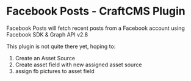 # Facebook Posts - CraftCMS Plugin
Facebook Posts will fetch recent posts from a Facebook account using Facebook SDK &amp; Graph API v2.8

This plugin is not quite there yet, hoping to:
1. Create an Asset Source
2. Create asset field with new assigned asset source
3. assign fb pictures to asset field
